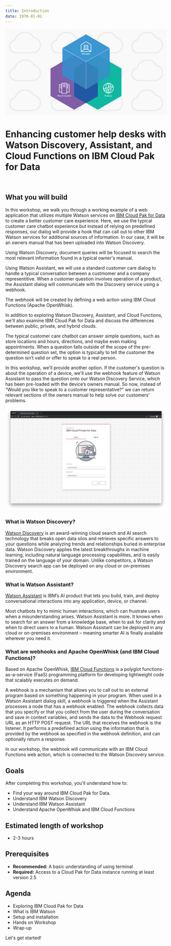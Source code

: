 ```yaml
---
title: Introduction
date: 1970-01-01
---
```


![](assets/private-cloud-leadspace@2x.jpg)

# Enhancing customer help desks with Watson Discovery, Assistant, and Cloud Functions on IBM Cloud Pak for Data

<br />

## What you will build

In this workshop, we walk you through a working example of a web application that utilizes multiple Watson services on [IBM Cloud Pak for Data](https://www.ibm.com/products/cloud-pak-for-data) to create a better customer care experience. Here, we use the typical customer care chatbot experience but instead of relying on predefined responses, our dialog will provide a hook that can call out to other IBM Watson services for additional sources of information. In our case, it will be an owners manual that has been uploaded into Watson Discovery.

Using Watson Discovery, document queries will be focused to search the most relevant information found in a typical owner's manual.

Using Watson Assistant, we will use a standard customer care dialog to handle a typical conversation between a custmomer and a company representitive. When a customer question involves operation of a product, the Assistant dialog will communicate with the Discovery service using a webhook.

The webhook will be created by defining a web action using IBM Cloud Functions (Apache OpenWhisk).

In addition to exploring Watson Discovery, Assistant, and Cloud Functions, we'll also examine IBM Cloud Pak for Data and discuss the differences between public, private, and hybrid clouds.

The typical customer care chatbot can answer simple questions, such as store locations and hours, directions, and maybe even making appointments. When a question falls outside of the scope of the pre-determined question set, the option is typically to tell the customer the question isn’t valid or offer to speak to a real person.

In this workshop, we'll provide another option. If the customer's question is about the operation of a device, we'll use the webhook feature of Watson Assistant to pass the question onto our Watson Discovery Service, which has been pre-loaded with the device’s owners manual. So now, instead of “Would you like to speak to a customer representative?” we can return relevant sections of the owners manual to help solve our customers’ problems.

![](assets/ICP4D-sign-in.png)

### What is Watson Discovery?

[Watson Discovery](https://www.ibm.com/cloud/watson-discovery) is an award-winning cloud search and AI search technology that breaks open data silos and retrieves specific answers to your questions while analyzing trends and relationships buried in enterprise data. Watson Discovery applies the latest breakthroughs in machine learning, including natural language processing capabilities, and is easily trained on the language of your domain. Unlike competitors, a Watson Discovery search app can be deployed on any cloud or on-premises environment.

### What is Watson Assistant?

[Watson Assistant](https://www.ibm.com/cloud/watson-assistant/) is IBM’s AI product that lets you build, train, and deploy conversational interactions into any application, device, or channel.

Most chatbots try to mimic human interactions, which can frustrate users when a misunderstanding arises. Watson Assistant is more. It knows when to search for an answer from a knowledge base, when to ask for clarity and when to direct users to a human. Watson Assistant can be deployed in any cloud or on-premises environment – meaning smarter AI is finally available wherever you need it.

### What are webhooks and Apache OpenWhisk (and IBM Cloud Functions)?

Based on Apache OpenWhisk, [IBM Cloud Functions](https://www.ibm.com/cloud/functions) is a polyglot functions-as-a-service (FaaS) programming platform for developing lightweight code that scalably executes on demand.

A webhook is a mechanism that allows you to call out to an external program based on something happening in your program. When used in a Watson Assistant dialog skill, a webhook is triggered when the Assistant processes a node that has a webhook enabled. The webhook collects data that you specify or that you collect from the user during the conversation and save in context variables, and sends the data to the Webhook request URL as an HTTP POST request. The URL that receives the webhook is the listener. It performs a predefined action using the information that is provided by the webhook as specified in the webhook definition, and can optionally return a response.

In our workshop, the webhook will communicate with an IBM Cloud Functions web action, which is connected to the Watson Discovery service.

## Goals
After completing this workshop, you'll understand how to:
* Find your way around IBM Cloud Pak for Data.
* Understand IBM Watson Discovery
* Understand IBM Watson Assistant
* Understand Apache OpenWhisk and IBM Cloud Functions

## Estimated length of workshop
* 2-3 hours

## Prerequisites
* **Recommended:** A basic understanding of using terminal
* **Required:** Access to a Cloud Pak for Data instance running at least version 2.5

## Agenda
* Exploring IBM Cloud Pak for Data
* What is IBM Watson
* Setup and installation
* Hands on Workshop
* Wrap-up

Let's get started!
